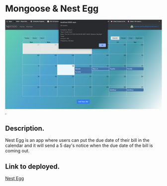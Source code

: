 # Mongoose & Nest Egg
![this is an image](/client/public/Screen%20Shot%202020-10-13%20at%208.08.41%20PM.png). 
## Description. 
Nest Egg is an app where users can put the due date of their bill in the calendar and it will send a 5 day's notice when the due date of the bill is coming out.  
## Link to deployed. 
[Nest Egg]( https://fast-stream-06597.herokuapp.com/)